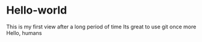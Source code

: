 # Hello-world
This is my first view after a long period of time
Its great to use git once more
Hello, humans
